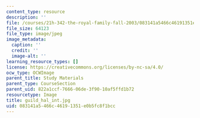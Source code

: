 ```yaml
---
content_type: resource
description: ''
file: /courses/21h-342-the-royal-family-fall-2003/083141a5466c46191351e0b5fc8f1bcc_guild_hal_int.jpg
file_size: 64123
file_type: image/jpeg
image_metadata:
  caption: ''
  credit: ''
  image-alt: ''
learning_resource_types: []
license: https://creativecommons.org/licenses/by-nc-sa/4.0/
ocw_type: OCWImage
parent_title: Study Materials
parent_type: CourseSection
parent_uid: 822a1ccf-7666-06de-3f90-10af5ffd1b72
resourcetype: Image
title: guild_hal_int.jpg
uid: 083141a5-466c-4619-1351-e0b5fc8f1bcc
---
```

